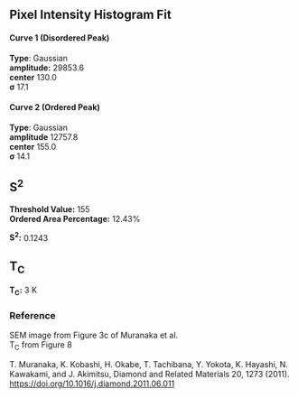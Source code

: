 ## Pixel Intensity Histogram Fit

#### Curve 1 (Disordered Peak)
**Type**: Gaussian\
**amplitude:** 29853.6\
**center** 130.0\
**σ** 17.1


#### Curve 2 (Ordered Peak)
**Type**: Gaussian\
**amplitude** 12757.8\
**center** 155.0\
**σ** 14.1


## S<sup>2</sup>

**Threshold Value:** 155\
**Ordered Area Percentage:** 12.43%


**S<sup>2</sup>:** 0.1243

## T<sub>C</sub>
**T<sub>C</sub>:** 3 K


### Reference
SEM image from Figure 3c of Muranaka et al.\
T<sub>C</sub> from Figure 8



T. Muranaka, K. Kobashi, H. Okabe, T. Tachibana, Y. Yokota, K. Hayashi, N. Kawakami, and J. Akimitsu, Diamond and Related Materials 20, 1273 (2011).\
https://doi.org/10.1016/j.diamond.2011.06.011
